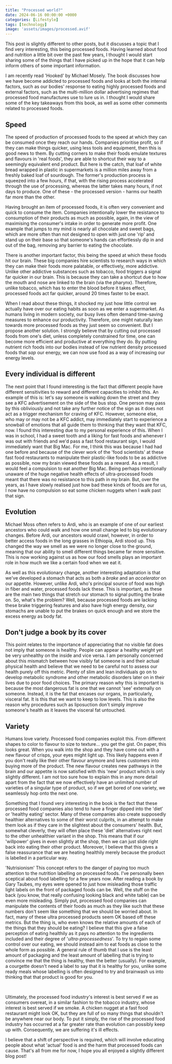 ```yaml
---
title: "Processed world?"
date: 2024-06-16 00:00:00 +0000
categories: [Lifestyle]
tags: [technology]
image: 'assets/images/processed.avif'
---
```

This post is slightly different to other posts, but it discusses a topic that I find very interesting, this being processed foods. Having learned about food and nutrition a little bit over the past few years, I thought I would start sharing some of the things that I have picked up in the hope that it can help inform others of some important information. 


I am recently read 'Hooked' by Michael Mosely. The book discusses how we have become addicted to processed foods and looks at both the internal factors, such as our bodies' response to eating highly processed foods and external factors, such as the multi-million dollar advertising regimes that processed food manufactures use to lure us in. I thought I would share some of the key takeaways from this book, as well as some other comments related to processed foods. 

 
## Speed

The speed of production of processed foods to the speed at which they can be consumed once they reach our hands. Companies prioritise profit, so if they can make things quicker, using less tools and equipment, then this is good news to them. By cutting corners to make their foods emulate textures and flavours in 'real foods', they are able to shortcut their way to a seemingly equivalent end product. But here is the catch, that loaf of white bread wrapped in plastic in supermarkets is a million miles away from a freshly baked loaf of sourdough. The former's production process is squeezed into a few hours, if that, with the rising process accelerated through the use of processing, whereas the latter takes many hours, if not days to produce. One of these - the processed version - harms our health far more than the other. 


Having brought an item of processed foods, it is often very convenient and quick to consume the item. Companies intentionally lower the resistance to consumption of their products as much as possible, again, in the view of maximising the consumer's intake in order to generate more profit. One example that jumps to my mind is nearly all chocolate and sweet bags, which are more often than not designed to open with just one 'rip' and stand up on their base so that someone's hands can effortlessly dip in and out of the bag, removing any barrier to eating the chocolate. 


There is another important factor, this being the speed at which these foods hit our brain. These big companies hire scientists to research ways in which they can make their foods more palatable, or effectively, more addictive. Unlike other addictive substances such as tobacco, food triggers a signal far quicker in our brain. This is because they can take a shortcut due to how the mouth and nose are linked to the brain (via the pharynx). Therefore, unlike tobacco, which has to enter the blood before it takes effect, processed foods act far quicker, around 20 times faster to be exact. 


When I read about these things, it shocked my just how little control we actually have over our eating habits as soon as we enter a supermarket. As humans living in modern society, our busy lives often demand time-saving measures to enhance our productivity. Therefore, one might naturally lean towards more processed foods as they just seem so convenient. But I propose another solution. I strongly believe that by cutting out processed foods from one's diet, unless completely constrained for time, one can become more efficient and productive at everything they do. By putting nutrient rich foods into our bodies instead of low nutrient density processed foods that *sap* our energy, we can now use food as a way of increasing our energy levels.


## Every individual is different

The next point that I found interesting is the fact that different people have different sensitivities to reward and different capacities to inhibit this. An example of this is: let's say someone is walking down the street and they see a KFC advertisement on the side of the bus stop. One person may pass by this obliviously and not take any further notice of the sign as it does not act as a trigger mechanism for craving of KFC. However, someone else, who may or may not be a KFC addict, may immediately start to experience a snowball of emotions that all guide them to thinking that they want that KFC, now. I found this interesting due to my personal experience of this. When I was in school, I had a sweet tooth and a liking for fast foods and whenever I was out with friends and we'd pass a fast food restaurant sign, I would immediately want that Big Mac. For me, I think this was because I had had one before and because of the clever work of the 'food scientists' at these fast food restaurants to manipulate their plastic-like foods to be as addictive as possible, now my brain viewed these foods as a reward. As a result, I would feel a compulsion to eat another Big Mac. Being perhaps intentionally unaware of the huge negative health effects of ultra-processed foods meant that there was no resistance to this path in my brain. But, over the years, as I have slowly realised just how bad these kinds of foods are for us, I now have no compulsion so eat some chicken nuggets when I walk past that sign. 


## Evolution

Michael Moss often refers to Ardi, who is an example of one of our earliest ancestors who could walk and how one small change led to big evolutionary changes. Before Ardi, our ancestors would crawl, however, in order to better access foods in the long grasses in Ethiopia, Ardi stood up. This changed the way we smell as we were no longer close to the ground, meaning that our ability to smell different things became far more sensitive. This is now working against us as how our food smells plays an important role in how much we like a certain food when we eat it. 


As well as this evolutionary change, another interesting adaptation is that we've developed a stomach that acts as both a *brake* and an *accelerator* on our appetite. However, unlike Ardi, who's principal source of food was high in fiber and water, processed foods lack these. This is important, as these are the main two things that stretch our stomach to signal putting the brake on. So, what's the problem? Well, because processed foods are lacking these brake triggering features and also have high energy density, our stomachs are unable to put the brakes on quick enough and we store the excess energy as body fat. 

 

## Don't judge a book by its cover

This point relates to the importance of appreciating that no visible fat does not imply that someone is healthy. People can appear a healthy weight yet be very unhealthy on the inside and vice versa. I am personally concerned about this mismatch between how visibly fat someone is and their actual physical health and believe that we need to be careful not to assess our health purely off this metric. Plenty of slim and lean individuals go on to develop metabolic syndrome and other metabolic disorders later on in their lives due to poor food choices. The primary reason why this is important is because the most dangerous fat is one that we cannot 'see' externally on someone. Instead, it is the fat that encases our organs, in particularly, visceral fat. It is this that we want to keep to low levels. This is also the reason why procedures such as liposuction don't simply *improve* someone's health as it leaves the visceral fat untouched. 


## Variety

Humans love variety. Processed food companies exploit this. From different shapes to color to flavour to size to texture... you get the gist. On paper, this looks great. When you walk into the shop and they have come out with a new flavour of crisps, your eyes might light up. This likely happens even if you don't really like their other flavour anymore and lures customers into buying more of the product. The new flavour creates new pathways in the brain and our appetite is now satisfied with this 'new' product which is only slightly different. I am not too sure how to explain this in any more detail apart from the fact that we now effectively have an unlimited number of varieties of a singular type of product, so if we get bored of one variety, we seamlessly hop onto the next one. 


Something that I found very interesting in the book is the fact that these processed food companies also tend to have a finger dipped into the 'diet' or 'healthy eating' sector. Many of these companies also create supposedly healthier alternatives to some of their worst culprits, in an attempt to make them look as if they care in the slightest about the consumers' health. But, somewhat cleverly, they will often place these 'diet' alternatives right next to the other unhealthier variant in the shop. This means that if our 'willpower' gives in even slightly at the shop, then we can just slide right back into eating their other product. Moreover, I believe that this gives a false reassurance that we are heating healthily merely because the product is labelled in a particular way.


'Nutrisionism'
This concept refers to the danger of paying too much attention to the nutrition labelling on processed foods. I've personally been sceptical about food labelling for a few years now. After reading a book by Gary Taubes, my eyes were opened to just how misleading those traffic light labels on the front of packaged foods can be. Well, the stuff on the back (you know, that really confusing looking black and white table) can be even more misleading. Simply put, processed food companies can manipulate the contents of their foods as much as they like such that these numbers don't seem like something that we should be worried about. In fact, many of these ultra processed products seem OK based off these metrics. But the thing is, who even knows the relative amounts of each of the things that they should be eating? I believe that this give a false perception of eating healthily as it pays no attention to the ingredients included and their degree of '*ultra-processedness*'. To try to regain some control over our eating, we should instead aim to eat foods as close to the whole form as possible. A general rule of thumb that I use is the least amount of packaging and the least amount of labelling that is trying to convince me that the thing is healthy, then the better (usually). For example, a courgette doesn't need a label to say that it is healthy for you, unlike some ready meals whose labelling is often designed to try and brainwash us into thinking that that product is good for you. 

 
<br>

Ultimately, the processed food industry's interest is best served if we as consumers overeat, in a similar fashion to the tobacco industry, whose interest is best served if we smoke. A chicken nugget at a fast food restaurant might look OK, but they are full of so many things that shouldn't be anywhere near our body. To put it simply, the rise of the processed food industry has occurred at a far greater rate than evolution can possibly keep up with. Consequently, we are suffering it's ill effects. 


I believe that a shift of perspective is required, which will involve educating people about what 'actual' food is and the harm that processed foods can cause. That's all from me for now, I hope you all enjoyed a slightly different blog post!